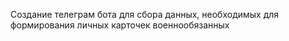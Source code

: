 Создание телеграм бота для сбора данных, необходимых для формирования личных карточек военнообязанных
